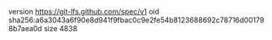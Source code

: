 version https://git-lfs.github.com/spec/v1
oid sha256:a6a3043a6f90e8d941f9fbac0c9e2fe54b8123688692c78716d001798b7aea0d
size 4838
